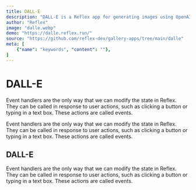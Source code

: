```yaml
---
title: DALL-E
description: "DALL-E is a Reflex app for generating images using OpenAI's API"
author: "Reflex"
image: "dalle.webp"
demo: "https://dalle.reflex.run/"
source: "https://github.com/reflex-dev/gallery-apps/tree/main/dalle"
meta: [
    {"name": "keywords", "content": ""},
]
---
```

# DALL-E

Event handlers are the only way that we can modify the state in Reflex. They can be called in response to user actions, such as clicking a button or typing in a text box. These actions are called events.

Event handlers are the only way that we can modify the state in Reflex. They can be called in response to user actions, such as clicking a button or typing in a text box. These actions are called events.

## DALL-E

Event handlers are the only way that we can modify the state in Reflex. They can be called in response to user actions, such as clicking a button or typing in a text box. These actions are called events.